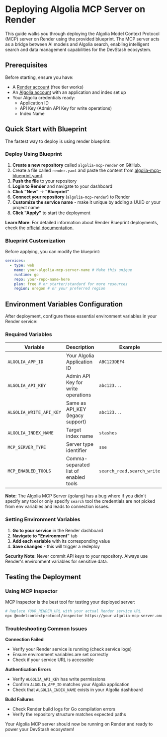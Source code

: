 # Deploying Algolia MCP Server on Render

This guide walks you through deploying the Algolia Model Context Protocol (MCP) server on Render using the provided blueprint. The MCP server acts as a bridge between AI models and Algolia search, enabling intelligent search and data management capabilities for the DevStash ecosystem.

## Prerequisites

Before starting, ensure you have:
- A [Render account](https://render.com) (free tier works)
- An [Algolia account](https://www.algolia.com) with an application and index set up
- Your Algolia credentials ready:
  - Application ID
  - API Key (Admin API Key for write operations)
  - Index Name

## Quick Start with Blueprint

The fastest way to deploy is using render blueprint:

### Deploy Using Blueprint

1. **Create a new repository** called `algolia-mcp-render` on GitHub.
2. Create a file called `render.yaml` and paste the content from [algolia-mcp-blueprint.yaml](https://github.com/bugcacher/devstash/blob/master/render/algolia-mcp-blueprint.yaml).
3. **Push the file** to your repository
4. **Login to Render** and navigate to your dashboard
5. **Click "New"** → **"Blueprint"**
6. **Connect your repository** (`algolia-mcp-render`) to Render
7. **Customize the service name** - make it unique by adding a UUID or your project name
8. **Click "Apply"** to start the deployment

**Learn More**: For detailed information about Render Blueprint deployments, check the [official documentation](https://render.com/docs/infrastructure-as-code#setup).


### Blueprint Customization

Before applying, you can modify the blueprint:

```yaml
services:
  - type: web
    name: your-algolia-mcp-server-name # Make this unique
    runtime: go
    repo: your-repo-name-here
    plan: free # or starter/standard for more resources
    region: oregon # or your preferred region
```

## Environment Variables Configuration

After deployment, configure these essential environment variables in your Render service:

### Required Variables

| Variable | Description | Example |
|----------|-------------|---------|
| `ALGOLIA_APP_ID` | Your Algolia Application ID | `ABC123DEF4` |
| `ALGOLIA_API_KEY` | Admin API Key for write operations | `abc123...` |
| `ALGOLIA_WRITE_API_KEY` | Same as API_KEY (legacy support) | `abc123...` |
| `ALGOLIA_INDEX_NAME` | Target index name | `stashes` |
| `MCP_SERVER_TYPE` | Server type identifier | `sse` |
| `MCP_ENABLED_TOOLS` | Comma-separated list of enabled tools | `search_read,search_write` |

**Note**: The Algolia MCP Server (golang) has a bug where if you didn't specify any tool or only specify `search` tool the credentials are not picked from env variables and leads to connection issues.


### Setting Environment Variables

1. **Go to your service** in the Render dashboard
2. **Navigate to "Environment"** tab
3. **Add each variable** with its corresponding value
4. **Save changes** - this will trigger a redeploy

**Security Note**: Never commit API keys to your repository. Always use Render's environment variables for sensitive data.



## Testing the Deployment

### Using MCP Inspector

MCP Inspector is the best tool for testing your deployed server:

```bash
# Replace YOUR_RENDER_URL with your actual Render service URL
npx @modelcontextprotocol/inspector https://your-algolia-mcp-server.onrender.com/sse
```

### Troubleshooting Common Issues

**Connection Failed**
- Verify your Render service is running (check service logs)
- Ensure environment variables are set correctly
- Check if your service URL is accessible

**Authentication Errors**
- Verify `ALGOLIA_API_KEY` has write permissions
- Confirm `ALGOLIA_APP_ID` matches your Algolia application
- Check that `ALGOLIA_INDEX_NAME` exists in your Algolia dashboard

**Build Failures**
- Check Render build logs for Go compilation errors
- Verify the repository structure matches expected paths


Your Algolia MCP server should now be running on Render and ready to power your DevStash ecosystem!